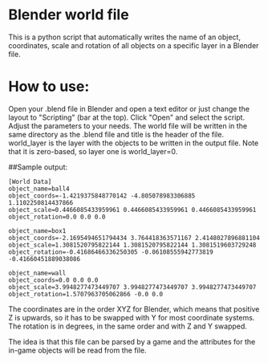 # Blender world file
This is a python script that automatically writes the name of an object, coordinates, scale and rotation of all objects on a specific layer in a Blender file.

# How to use:
Open your .blend file in Blender and open a text editor or just change the layout to "Scripting" (bar at the top). Click "Open" and select the script.
Adjust the parameters to your needs. The world file will be written in the same directory as the .blend file and title is the header of the file.
world_layer is the layer with the objects to be written in the output file. Note that it is zero-based, so layer one is world_layer=0.

##Sample output:
```
[World Data]
object_name=ball4
object_coords=-1.4219375848770142 -4.805078983306885 1.1102250814437866
object_scale=0.4466085433959961 0.4466085433959961 0.4466085433959961
object_rotation=0.0 0.0 0.0

object_name=box1
object_coords=-2.1695494651794434 3.764418363571167 2.4148027896881104
object_scale=1.3081520795822144 1.3081520795822144 1.3081519603729248
object_rotation=-0.41686466336250305 -0.06108555942773819 -0.41660451889038086

object_name=wall
object_coords=0.0 0.0 0.0
object_scale=3.9948277473449707 3.9948277473449707 3.9948277473449707
object_rotation=1.5707963705062866 -0.0 0.0
```

The coordinates are in the order XYZ for Blender, which means that positive Z is upwards, so it has to be swapped with Y for most coordinate systems.
The rotation is in degrees, in the same order and with Z and Y swapped.

The idea is that this file can be parsed by a game and the attributes for the in-game objects will be read from the file.
